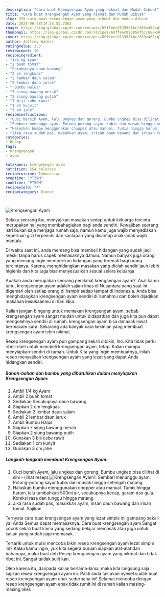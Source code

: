 ```yaml
---
description: "Cara buat Krengsengan Ayam yang nikmat dan Mudah Dibuat"
title: "Cara buat Krengsengan Ayam yang nikmat dan Mudah Dibuat"
slug: 339-cara-buat-krengsengan-ayam-yang-nikmat-dan-mudah-dibuat
date: 2021-06-28T14:18:55.756Z
image: https://img-global.cpcdn.com/recipes/69ffeec013958fbc/680x482cq70/krengsengan-ayam-foto-resep-utama.jpg
thumbnail: https://img-global.cpcdn.com/recipes/69ffeec013958fbc/680x482cq70/krengsengan-ayam-foto-resep-utama.jpg
cover: https://img-global.cpcdn.com/recipes/69ffeec013958fbc/680x482cq70/krengsengan-ayam-foto-resep-utama.jpg
author: Jeffrey Waters
ratingvalue: 3.3
reviewcount: 10
recipeingredient:
- "1/4 kg Ayam"
- "2 buah tomat"
- "Secukupnya daun bawang"
- "2 cm lengkuas"
- "2 lembar daun salam"
- "2 lembar daun jeruk"
- " Bumbu Halus"
- "7 siung bawang merah"
- "2 siung bawang putih"
- "3 biji cabe rawit"
- "1 cm kunyit"
- "3 cm jahe"
recipeinstructions:
- "Cuci bersih Ayam, lalu ungkep dan goreng. Bumbu ungkep bisa dilihat di sini           (lihat resep)"
- "Sembari menunggu ayam. Potong-potong sayur kubis dan masak hingga setengah matang."
- "Haluskan bumbu menggunakan chopper atau manual. Tumis hingga harum, lalu tambahkan 500ml air, secukupnya kecap, garam dan gula. Koreksi rasa dan tunggu hingga matang."
- "Jika rasa sudah pas, masukkan ayam, irisan daun bawang dan irisan tomat. Sajikan."
categories:
- Resep
tags:
- krengsengan
- ayam

katakunci: krengsengan ayam 
nutrition: 254 calories
recipecuisine: Indonesian
preptime: "PT39M"
cooktime: "PT59M"
recipeyield: "4"
recipecategory: Dinner

---
```



![Krengsengan Ayam](https://img-global.cpcdn.com/recipes/69ffeec013958fbc/680x482cq70/krengsengan-ayam-foto-resep-utama.jpg)

Selaku seorang ibu, menyajikan masakan sedap untuk keluarga tercinta merupakan hal yang membahagiakan bagi anda sendiri. Kewajiban seorang istri bukan saja menjaga rumah saja, namun kamu juga wajib menyediakan keperluan gizi terpenuhi dan santapan yang disantap anak-anak wajib mantab.

Di waktu  saat ini, anda memang bisa membeli hidangan yang sudah jadi meski tanpa harus capek memasaknya dahulu. Namun banyak juga orang yang memang ingin memberikan hidangan yang terenak bagi orang tercintanya. Karena, menghidangkan masakan yang diolah sendiri jauh lebih higienis dan kita juga bisa menyesuaikan sesuai selera keluarga. 



Apakah anda merupakan seorang penikmat krengsengan ayam?. Asal kamu tahu, krengsengan ayam adalah sajian khas di Nusantara yang saat ini digemari oleh setiap orang di hampir setiap tempat di Indonesia. Anda bisa menghidangkan krengsengan ayam sendiri di rumahmu dan boleh dijadikan makanan kesukaanmu di hari libur.

Kalian jangan bingung untuk memakan krengsengan ayam, sebab krengsengan ayam sangat mudah untuk didapatkan dan juga kita pun dapat mengolahnya sendiri di rumah. krengsengan ayam bisa dimasak lewat bermacam cara. Sekarang ada banyak cara kekinian yang membuat krengsengan ayam lebih nikmat.

Resep krengsengan ayam pun gampang sekali dibikin, lho. Kita tidak perlu ribet-ribet untuk membeli krengsengan ayam, tetapi Kalian mampu menyiapkan sendiri di rumah. Untuk Kita yang ingin membuatnya, inilah resep menyajikan krengsengan ayam yang lezat yang dapat Anda hidangkan sendiri.

<!--inarticleads1-->

##### Bahan-bahan dan bumbu yang dibutuhkan dalam menyiapkan Krengsengan Ayam:

1. Ambil 1/4 kg Ayam
1. Ambil 2 buah tomat
1. Sediakan Secukupnya daun bawang
1. Siapkan 2 cm lengkuas
1. Sediakan 2 lembar daun salam
1. Ambil 2 lembar daun jeruk
1. Ambil  Bumbu Halus
1. Siapkan 7 siung bawang merah
1. Siapkan 2 siung bawang putih
1. Gunakan 3 biji cabe rawit
1. Sediakan 1 cm kunyit
1. Gunakan 3 cm jahe




<!--inarticleads2-->

##### Langkah-langkah membuat Krengsengan Ayam:

1. Cuci bersih Ayam, lalu ungkep dan goreng. Bumbu ungkep bisa dilihat di sini -           (lihat resep)
<img src="https://img-global.cpcdn.com/steps/dc1aac5324ec6800/160x128cq70/krengsengan-ayam-langkah-memasak-1-foto.jpg" alt="Krengsengan Ayam">1. Sembari menunggu ayam. Potong-potong sayur kubis dan masak hingga setengah matang.
1. Haluskan bumbu menggunakan chopper atau manual. Tumis hingga harum, lalu tambahkan 500ml air, secukupnya kecap, garam dan gula. Koreksi rasa dan tunggu hingga matang.
1. Jika rasa sudah pas, masukkan ayam, irisan daun bawang dan irisan tomat. Sajikan.




Ternyata cara buat krengsengan ayam yang lezat simple ini gampang sekali ya! Anda Semua dapat memasaknya. Cara buat krengsengan ayam Sangat cocok sekali buat kamu yang sedang belajar memasak atau juga untuk kalian yang sudah jago memasak.

Tertarik untuk mulai mencoba bikin resep krengsengan ayam lezat simple ini? Kalau kamu ingin, yuk kita segera buruan siapkan alat-alat dan bahannya, maka buat deh Resep krengsengan ayam yang nikmat dan tidak ribet ini. Sangat taidak sulit kan. 

Oleh karena itu, daripada kalian berlama-lama, maka kita langsung saja sajikan resep krengsengan ayam ini. Pasti anda tak akan nyesel sudah buat resep krengsengan ayam enak sederhana ini! Selamat mencoba dengan resep krengsengan ayam enak tidak rumit ini di rumah kalian masing-masing,oke!.


